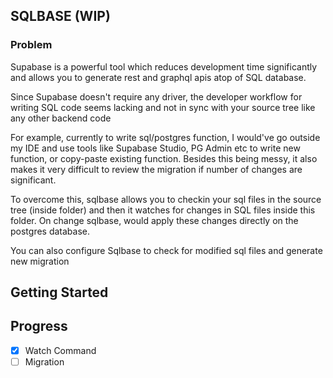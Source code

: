 ## SQLBASE (WIP)

### Problem 

Supabase is a powerful tool which reduces development time significantly and allows you to generate rest and graphql apis atop of SQL database. 

Since Supabase doesn't require any driver, the developer workflow for writing SQL code seems lacking and not in sync with your source tree like any other backend code 

For example, currently to write sql/postgres function, I would've go outside my IDE and use tools like Supabase Studio, PG Admin etc to write new function, or copy-paste existing function. Besides this being messy, it also makes it very difficult to review the migration if number of changes are significant.

To overcome this, sqlbase allows you to checkin your sql files in the source tree (inside folder) and then it watches for changes in SQL files inside this folder. On change sqlbase, would apply these changes directly on the postgres database. 

You can also configure Sqlbase to check for modified sql files and generate new migration


## Getting Started




## Progress 
- [x] Watch Command 
- [ ] Migration 
